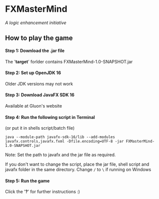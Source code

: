 # FXMasterMind
_A logic enhancement initiative_

## How to play the game

#### Step 1: Download the .jar file

The '**target**' forlder contains FXMasterMind-1.0-SNAPSHOT.jar


#### Step 2: Set up OpenJDK 16

Older JDK versions may not work


#### Step 3: Download JavaFX SDK 16

Available at Gluon's website


#### Step 4: Run the following script in Terminal 

(or put it in shells script/batch file)

```java --module-path javafx-sdk-16/lib --add-modules javafx.controls,javafx.fxml -Dfile.encoding=UTF-8 -jar FXMasterMind-1.0-SNAPSHOT.jar```

Note: Set the path to javafx and the jar file as required. 

If you don't want to change the script, place the jar file, shell script and javafx folder in the same directory. 
Change ```/``` to ```\``` if running on Windows


#### Step 5: Run the game
Click the '**?**' for further instructions :)
